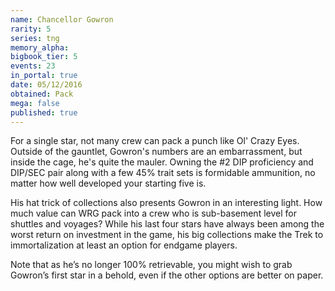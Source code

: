 ```yaml
---
name: Chancellor Gowron
rarity: 5
series: tng
memory_alpha:
bigbook_tier: 5
events: 23
in_portal: true
date: 05/12/2016
obtained: Pack
mega: false
published: true
---
```


For a single star, not many crew can pack a punch like Ol' Crazy Eyes. Outside of the gauntlet, Gowron's numbers are an embarrassment, but inside the cage, he's quite the mauler. Owning the #2 DIP proficiency and DIP/SEC pair along with a few 45% trait sets is formidable ammunition, no matter how well developed your starting five is.

His hat trick of collections also presents Gowron in an interesting light. How much value can WRG pack into a crew who is sub-basement level for shuttles and voyages? While his last four stars have always been among the worst return on investment in the game, his big collections make the Trek to immortalization at least an option for endgame players.

Note that as he’s no longer 100% retrievable, you might wish to grab Gowron’s first star in a behold, even if the other options are better on paper.
